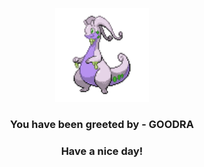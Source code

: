 <p align="center">
            <img src="https://raw.githubusercontent.com/PokeAPI/sprites/master/sprites/pokemon/706.png" width="150" height="150">
          </p>
          <h3 align="center">You have been greeted by - <b>GOODRA</b></h3>
          <h3 align="center">Have a nice day!</h3>
